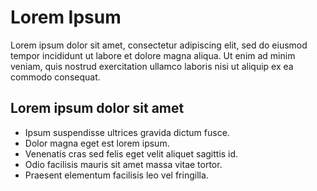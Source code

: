 # Lorem Ipsum
Lorem ipsum dolor sit amet, consectetur adipiscing elit, sed do eiusmod tempor incididunt ut labore et dolore magna aliqua. Ut enim ad minim veniam, quis nostrud exercitation ullamco laboris nisi ut aliquip ex ea commodo consequat.

## Lorem ipsum dolor sit amet
- Ipsum suspendisse ultrices gravida dictum fusce.
- Dolor magna eget est lorem ipsum.
- Venenatis cras sed felis eget velit aliquet sagittis id.
- Odio facilisis mauris sit amet massa vitae tortor.
- Praesent elementum facilisis leo vel fringilla.
